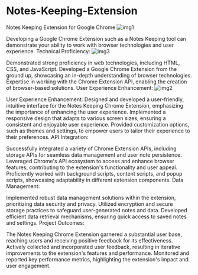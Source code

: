 # Notes-Keeping-Extension
Notes Keeping Extension for Google Chrome
![img1](https://github.com/GoodGuyPJ/Notes-Keeping-Extension/assets/127659680/69250260-d469-44ce-a6db-13079c538e7e)



Developing a Google Chrome Extension such as a Notes Keeping tool can demonstrate your ability to work with browser technologies and user experience.
Technical Proficiency:
![img3](https://github.com/GoodGuyPJ/Notes-Keeping-Extension/assets/127659680/6c7787a5-26fc-4471-9e32-859ac4c80f7f)


Demonstrated strong proficiency in web technologies, including HTML, CSS, and JavaScript.
Developed a Google Chrome Extension from the ground up, showcasing an in-depth understanding of browser technologies.
Expertise in working with the Chrome Extension API, enabling the creation of browser-based solutions.
User Experience Enhancement:
![img2](https://github.com/GoodGuyPJ/Notes-Keeping-Extension/assets/127659680/d44099a9-87cc-4ea5-b798-00f243227d63)

 User Experience Enhancement:
Designed and developed a user-friendly, intuitive interface for the Notes Keeping Chrome Extension, emphasizing the importance of enhancing the user experience.
Implemented a responsive design that adapts to various screen sizes, ensuring a consistent and enjoyable user experience.
Provided customization options, such as themes and settings, to empower users to tailor their experience to their preferences.
API Integration:

Successfully integrated a variety of Chrome Extension APIs, including storage APIs for seamless data management and user note persistence.
Leveraged Chrome's API ecosystem to access and enhance browser features, contributing to the extension's functionality and user appeal.
Proficiently worked with background scripts, content scripts, and popup scripts, showcasing adaptability in different extension components.
Data Management:

Implemented robust data management solutions within the extension, prioritizing data security and privacy.
Utilized encryption and secure storage practices to safeguard user-generated notes and data.
Developed efficient data retrieval mechanisms, ensuring quick access to saved notes and settings.
Project Outcomes:

The Notes Keeping Chrome Extension garnered a substantial user base, reaching users and receiving positive feedback for its effectiveness.
Actively collected and incorporated user feedback, resulting in iterative improvements to the extension's features and performance.
Monitored and reported key performance metrics, highlighting the extension's impact and user engagement.

